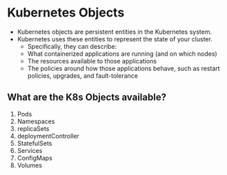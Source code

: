 # Kubernetes Objects

  - Kubernetes objects are persistent entities in the Kubernetes system. 
  - Kubernetes uses these entities to represent the state of your cluster. 
    - Specifically, they can describe:
    - What containerized applications are running (and on which nodes)
    - The resources available to those applications
    - The policies around how those applications behave, such as restart policies, upgrades, and fault-tolerance

## What are the K8s Objects available?
   1) Pods
   2) Namespaces
   3) replicaSets
   4) deploymentController
   5) StatefulSets
   6) Services
   7) ConfigMaps
   8) Volumes
